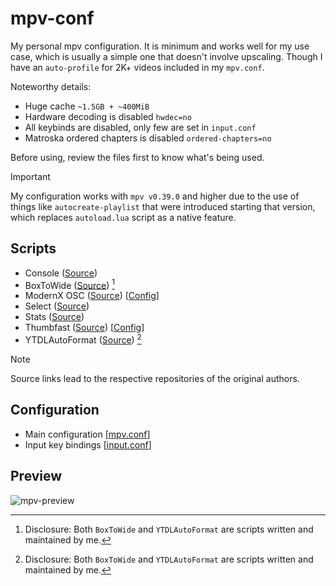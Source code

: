 # mpv-conf
My personal mpv configuration. It is minimum and works well for my use case, which is usually a simple one that doesn't involve upscaling. Though I have an `auto-profile` for 2K+ videos included in my `mpv.conf`.

Noteworthy details:
- Huge cache `~1.5GB + ~400MiB`
- Hardware decoding is disabled `hwdec=no`
- All keybinds are disabled, only few are set in `input.conf`
- Matroska ordered chapters is disabled `ordered-chapters=no`

Before using, review the files first to know what's being used.

> [!IMPORTANT]
> My configuration works with `mpv v0.39.0` and higher due to the use of things like `autocreate-playlist` that were introduced starting that version, which replaces `autoload.lua` script as a native feature.

## Scripts
- Console ([Source](https://github.com/mpv-player/mpv/blob/master/player/lua/console.lua))
- BoxToWide ([Source](https://github.com/Samillion/mpv-boxtowide)) [^1]
- ModernX OSC ([Source](https://github.com/zydezu/ModernX)) [[Config](./script-opts/modernx.conf)]
- Select ([Source](https://github.com/mpv-player/mpv/blob/master/player/lua/select.lua))
- Stats ([Source](https://github.com/mpv-player/mpv/blob/master/player/lua/stats.lua))
- Thumbfast ([Source](https://github.com/po5/thumbfast)) [[Config](./script-opts/thumbfast.conf)]
- YTDLAutoFormat ([Source](https://github.com/Samillion/mpv-ytdlautoformat)) [^1]

[^1]: Disclosure: Both `BoxToWide` and `YTDLAutoFormat` are scripts written and maintained by me.

> [!NOTE]
> Source links lead to the respective repositories of the original authors.

## Configuration
- Main configuration [[mpv.conf](./mpv.conf)]
- Input key bindings [[input.conf](./input.conf)]

## Preview

![mpv-preview](https://github.com/user-attachments/assets/41ac707c-c891-4208-8bbf-1e8ab756af06)

